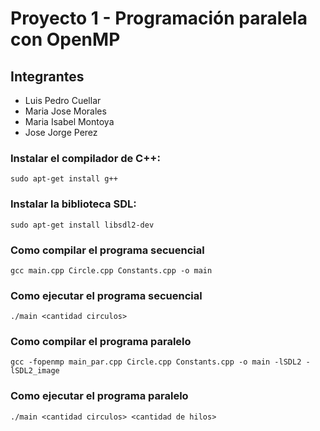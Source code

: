 # Proyecto 1 - Programación paralela con OpenMP

## Integrantes

-   Luis Pedro Cuellar
-   Maria Jose Morales
-   Maria Isabel Montoya
-   Jose Jorge Perez

### Instalar el compilador de C++:

```
sudo apt-get install g++
```

### Instalar la biblioteca SDL:

```
sudo apt-get install libsdl2-dev
```

### Como compilar el programa secuencial

    gcc main.cpp Circle.cpp Constants.cpp -o main

### Como ejecutar el programa secuencial

    ./main <cantidad circulos>

### Como compilar el programa paralelo

    gcc -fopenmp main_par.cpp Circle.cpp Constants.cpp -o main -lSDL2 -lSDL2_image

### Como ejecutar el programa paralelo

    ./main <cantidad circulos> <cantidad de hilos>
